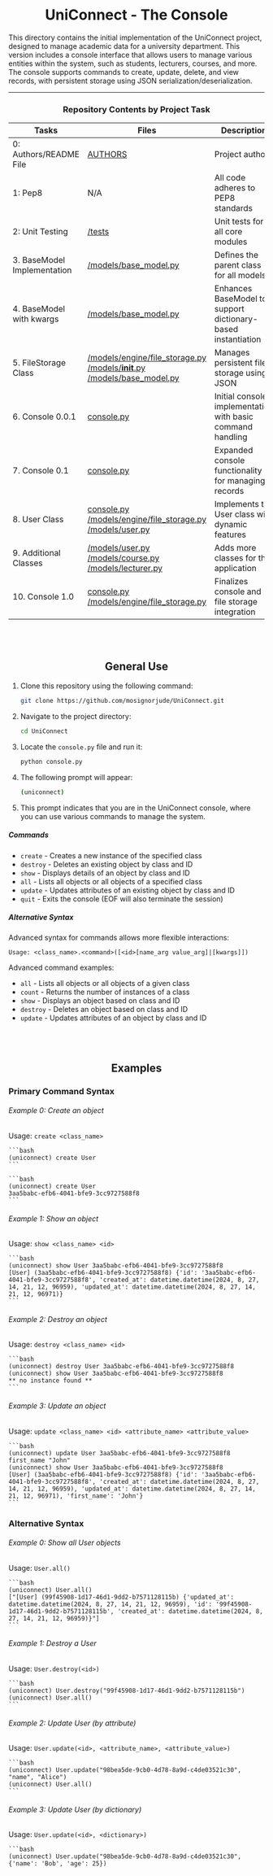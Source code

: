 <center><h1>UniConnect - The Console</h1></center>

This directory contains the initial implementation of the UniConnect project, designed to manage academic data for a university department. This version includes a console interface that allows users to manage various entities within the system, such as students, lecturers, courses, and more. The console supports commands to create, update, delete, and view records, with persistent storage using JSON serialization/deserialization.

---

<center><h3>Repository Contents by Project Task</h3></center>

| Tasks | Files | Description |
| ----- | ----- | ----------- |
| 0: Authors/README File | [AUTHORS](https://github.com/mosignorjude/UniConnect/blob/main/AUTHORS) | Project authors |
| 1: Pep8 | N/A | All code adheres to PEP8 standards |
| 2: Unit Testing | [/tests](https://github.com/mosignorjude/UniConnect/tree/main/tests) | Unit tests for all core modules |
| 3. BaseModel Implementation | [/models/base_model.py](https://github.com/mosignorjude/UniConnect/blob/main/models/base_model.py) | Defines the parent class for all models |
| 4. BaseModel with kwargs | [/models/base_model.py](https://github.com/mosignorjude/UniConnect/blob/main/models/base_model.py) | Enhances BaseModel to support dictionary-based instantiation |
| 5. FileStorage Class | [/models/engine/file_storage.py](https://github.com/mosignorjude/UniConnect/blob/main/models/engine/file_storage.py) [/models/__init__.py](https://github.com/yourusername/UniConnect/blob/main/models/__init__.py) [/models/base_model.py](https://github.com/yourusername/UniConnect/blob/main/models/base_model.py) | Manages persistent file storage using JSON |
| 6. Console 0.0.1 | [console.py](https://github.com/mosignorjude/UniConnect/blob/main/console.py) | Initial console implementation with basic command handling |
| 7. Console 0.1 | [console.py](https://github.com/mosignorjude/UniConnect/blob/main/console.py) | Expanded console functionality for managing records |
| 8. User Class | [console.py](https://github.com/mosignorjude/UniConnect/blob/main/console.py) [/models/engine/file_storage.py](https://github.com/yourusername/UniConnect/blob/main/models/engine/file_storage.py) [/models/user.py](https://github.com/yourusername/UniConnect/blob/main/models/user.py) | Implements the User class with dynamic features |
| 9. Additional Classes | [/models/user.py](https://github.com/mosignorjude/UniConnect/blob/main/models/user.py) [/models/course.py](https://github.com/yourusername/UniConnect/blob/main/models/course.py) [/models/lecturer.py](https://github.com/yourusername/UniConnect/blob/main/models/lecturer.py) | Adds more classes for the application |
| 10. Console 1.0 | [console.py](https://github.com/mosignorjude/UniConnect/blob/main/console.py) [/models/engine/file_storage.py](https://github.com/yourusername/UniConnect/blob/main/models/engine/file_storage.py) | Finalizes console and file storage integration |

<br>
<br>
<center><h2>General Use</h2></center>

1. Clone this repository using the following command:

    ```bash
    git clone https://github.com/mosignorjude/UniConnect.git
    ```

2. Navigate to the project directory:

    ```bash
    cd UniConnect
    ```

3. Locate the `console.py` file and run it:

    ```bash
    python console.py
    ```

4. The following prompt will appear:

    ```bash
    (uniconnect)
    ```

5. This prompt indicates that you are in the UniConnect console, where you can use various commands to manage the system.

##### Commands

- `create` - Creates a new instance of the specified class
- `destroy` - Deletes an existing object by class and ID
- `show` - Displays details of an object by class and ID
- `all` - Lists all objects or all objects of a specified class
- `update` - Updates attributes of an existing object by class and ID
- `quit` - Exits the console (EOF will also terminate the session)

##### Alternative Syntax

Advanced syntax for commands allows more flexible interactions:

    Usage: <class_name>.<command>([<id>[name_arg value_arg]|[kwargs]])

Advanced command examples:

- `all` - Lists all objects or all objects of a given class
- `count` - Returns the number of instances of a class
- `show` - Displays an object based on class and ID
- `destroy` - Deletes an object based on class and ID
- `update` - Updates attributes of an object by class and ID

<br>
<br>
<center><h2>Examples</h2></center>

<h3>Primary Command Syntax</h3>

###### Example 0: Create an object
Usage: `create <class_name>`

    ```bash
    (uniconnect) create User
    ```

    ```bash
    (uniconnect) create User
    3aa5babc-efb6-4041-bfe9-3cc9727588f8
    ```

###### Example 1: Show an object
Usage: `show <class_name> <id>`

    ```bash
    (uniconnect) show User 3aa5babc-efb6-4041-bfe9-3cc9727588f8
    [User] (3aa5babc-efb6-4041-bfe9-3cc9727588f8) {'id': '3aa5babc-efb6-4041-bfe9-3cc9727588f8', 'created_at': datetime.datetime(2024, 8, 27, 14, 21, 12, 96959), 'updated_at': datetime.datetime(2024, 8, 27, 14, 21, 12, 96971)}
    ```

###### Example 2: Destroy an object
Usage: `destroy <class_name> <id>`

    ```bash
    (uniconnect) destroy User 3aa5babc-efb6-4041-bfe9-3cc9727588f8
    (uniconnect) show User 3aa5babc-efb6-4041-bfe9-3cc9727588f8
    ** no instance found **
    ```

###### Example 3: Update an object
Usage: `update <class_name> <id> <attribute_name> <attribute_value>`

    ```bash
    (uniconnect) update User 3aa5babc-efb6-4041-bfe9-3cc9727588f8 first_name "John"
    (uniconnect) show User 3aa5babc-efb6-4041-bfe9-3cc9727588f8
    [User] (3aa5babc-efb6-4041-bfe9-3cc9727588f8) {'id': '3aa5babc-efb6-4041-bfe9-3cc9727588f8', 'created_at': datetime.datetime(2024, 8, 27, 14, 21, 12, 96959), 'updated_at': datetime.datetime(2024, 8, 27, 14, 21, 12, 96971), 'first_name': 'John'}
    ```

<h3>Alternative Syntax</h3>

###### Example 0: Show all User objects
Usage: `User.all()`

    ```bash
    (uniconnect) User.all()
    ["[User] (99f45908-1d17-46d1-9dd2-b7571128115b) {'updated_at': datetime.datetime(2024, 8, 27, 14, 21, 12, 96959), 'id': '99f45908-1d17-46d1-9dd2-b7571128115b', 'created_at': datetime.datetime(2024, 8, 27, 14, 21, 12, 96959)}"]
    ```

###### Example 1: Destroy a User
Usage: `User.destroy(<id>)`

    ```bash
    (uniconnect) User.destroy("99f45908-1d17-46d1-9dd2-b7571128115b")
    (uniconnect) User.all()
    ```

###### Example 2: Update User (by attribute)
Usage: `User.update(<id>, <attribute_name>, <attribute_value>)`

    ```bash
    (uniconnect) User.update("98bea5de-9cb0-4d78-8a9d-c4de03521c30", "name", "Alice")
    (uniconnect) User.all()
    ```

###### Example 3: Update User (by dictionary)
Usage: `User.update(<id>, <dictionary>)`

    ```bash
    (uniconnect) User.update("98bea5de-9cb0-4d78-8a9d-c4de03521c30", {'name': 'Bob', 'age': 25})

